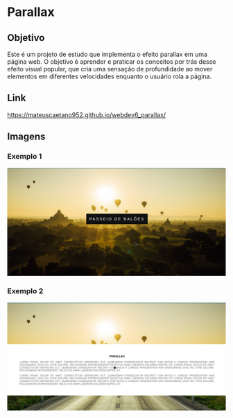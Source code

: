# Parallax
## Objetivo
Este é um projeto de estudo que implementa o efeito parallax em uma página web. O objetivo é aprender e praticar os conceitos por trás desse efeito visual popular, que cria uma sensação de profundidade ao mover elementos em diferentes velocidades enquanto o usuário rola a página.

## Link 
https://mateuscaetano952.github.io/webdev6_parallax/

## Imagens
### Exemplo 1
<img src="https://github.com/mateuscaetano952/parallax_css/blob/main/exemplo_1.png" alt="Logo da Minha Empresa">

### Exemplo 2
<img src="https://github.com/mateuscaetano952/parallax_css/blob/main/exemplo_2.png" alt="Logo da Minha Empresa">
 

